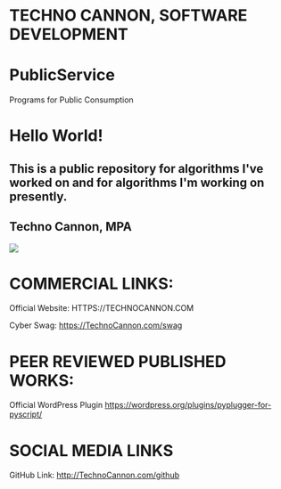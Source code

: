 # TECHNO CANNON, SOFTWARE DEVELOPMENT

# PublicService
Programs for Public Consumption

# Hello World!

## This is a public repository for algorithms I've worked on and for algorithms I'm working on presently.

## Techno Cannon, MPA

<a href="https://technocannon.com/freelance" target="_blank"><img src="https://github.com/TechnoCannon1337/Algorithms/blob/main/TechnoCannonBusinessCard.png"></a>

# COMMERCIAL LINKS:
Official Website:
HTTPS://TECHNOCANNON.COM


Cyber Swag:
https://TechnoCannon.com/swag

# PEER REVIEWED PUBLISHED WORKS:
Official WordPress Plugin
https://wordpress.org/plugins/pyplugger-for-pyscript/

# SOCIAL MEDIA LINKS

GitHub Link:
http://TechnoCannon.com/github





